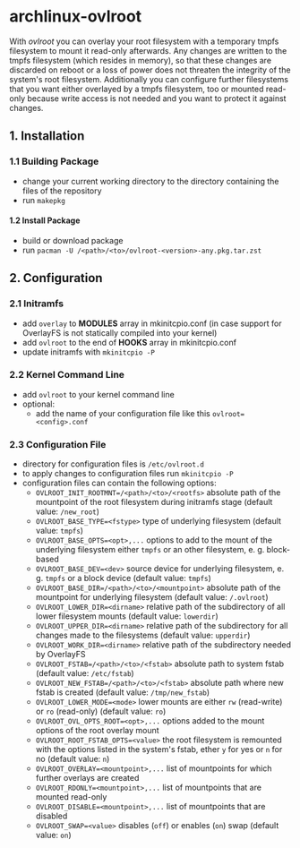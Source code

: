 # archlinux-ovlroot
With _ovlroot_ you can overlay your root filesystem with a temporary tmpfs
filesystem to mount it read-only afterwards. Any changes are written to the
tmpfs filesystem (which resides in memory), so that these changes are discarded
on reboot or a loss of power does not threaten the integrity of the system's 
root filesystem. Additionally you can configure further filesystems that you
want either overlayed by a tmpfs filesystem, too or mounted read-only because
write access is not needed and you want to protect it against changes.

## 1. Installation

### 1.1 Building Package
- change your current working directory to the directory containing the files
  of the repository
- run `makepkg`

#### 1.2 Install Package
- build or download package
- run `pacman -U /<path>/<to>/ovlroot-<version>-any.pkg.tar.zst`

## 2. Configuration

### 2.1 Initramfs
- add `overlay` to __MODULES__ array in mkinitcpio.conf (in case support for
  OverlayFS is not statically compiled into your kernel)
- add `ovlroot` to the end of __HOOKS__ array in mkinitcpio.conf
- update initramfs with `mkinitcpio -P`

### 2.2 Kernel Command Line
- add `ovlroot` to your kernel command line
- optional:
	- add the name of your configuration file like this `ovlroot=<config>.conf`

### 2.3 Configuration File
- directory for configuration files is `/etc/ovlroot.d`
- to apply changes to configuration files run `mkinitcpio -P`
- configuration files can contain the following options:
	- `OVLROOT_INIT_ROOTMNT=/<path>/<to>/<rootfs>` absolute path of the mountpoint
	  of the root filesystem during initramfs stage (default value: `/new_root`)
	- `OVLROOT_BASE_TYPE=<fstype>` type of underlying filesystem
	  (default value: `tmpfs`)
    - `OVLROOT_BASE_OPTS=<opt>,...` options to add to the mount of the underlying
	  filesystem either `tmpfs` or an other filesystem, e. g. block-based
	- `OVLROOT_BASE_DEV=<dev>` source device for underlying filesystem, e. g.
	  `tmpfs` or a block device (default value: `tmpfs`)
	- `OVLROOT_BASE_DIR=/<path>/<to>/<mountpoint>` absolute path of the mountpoint
	  for underlying filesystem (default value: `/.ovlroot`)
	- `OVLROOT_LOWER_DIR=<dirname>` relative path of the subdirectory of all
	  lower filesystem mounts (default value: `lowerdir`)
	- `OVLROOT_UPPER_DIR=<dirname>` relative path of the subdirectory for all
	  changes made to the filesystems (default value: `upperdir`)
	- `OVLROOT_WORK_DIR=<dirname>` relative path of the subdirectory needed by
	  OverlayFS
	- `OVLROOT_FSTAB=/<path>/<to>/<fstab>` absolute path to system fstab
	  (default value: `/etc/fstab`)
	- `OVLROOT_NEW_FSTAB=/<path>/<to>/<fstab>` absolute path where new fstab is
	  created (default value: `/tmp/new_fstab`)
	- `OVLROOT_LOWER_MODE=<mode>` lower mounts are either `rw` (read-write) or
	  `ro` (read-only) (default value: `ro`)
	- `OVLROOT_OVL_OPTS_ROOT=<opt>,...` options added to the mount options of
	  the root overlay mount
	- `OVLROOT_ROOT_FSTAB_OPTS=<value>` the root filesystem is remounted with
	  the options listed in the system's fstab, ether `y` for yes or `n` for no
	  (default value: `n`)
	- `OVLROOT_OVERLAY=<mountpoint>,...` list of mountpoints for which further
	  overlays are created
	- `OVLROOT_RDONLY=<mountpoint>,...` list of mountpoints that are mounted
	  read-only
    - `OVLROOT_DISABLE=<mountpoint>,...` list of mountpoints that are disabled
	- `OVLROOT_SWAP=<value>` disables (`off`) or enables (`on`) swap
	  (default value: `on`)

